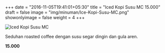 +++
date = "2016-11-05T19:41:01+05:30"
title = "Iced Kopi Susu MC 15.000"
draft = false
image = "img/minuman/Ice-Kopi-Susu-MC.png"
showonlyimage = false
weight = 4
+++

![Iced Kopi Susu MC][1]

Seduhan roasted coffee dengan susu segar dingin dan gula aren.

**15.000**

[1]: /img/minuman/Ice-Kopi-Susu-MC.png